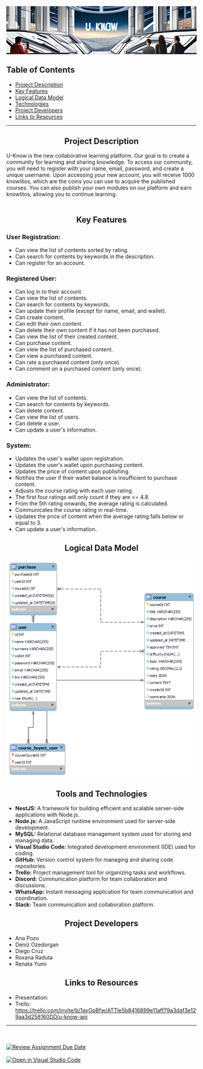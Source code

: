 <img src="assets/uknow.png" align="center">

<h2>Table of Contents</h2>

* [Project Description](#descripcion-del-proyecto)
* [Key Features](#key-features)
* [Logical Data Model](#ddbb-model)
* [Technologies](#tecnologias)
* [Project Developers](#autores)
* [Links to Resources](#links)
---

<h2 align="center" class="descripcion-del-proyecto">Project Description</h2>

U-Know is the new collaborative learning platform. Our goal is to create a community for learning and sharing knowledge. To access our community, you will need to register with your name, email, password, and create a unique username. Upon accessing your new account, you will receive 1000 knowlitos, which are the coins you can use to acquire the published courses. You can also publish your own modules on our platform and earn knowlitos, allowing you to continue learning.<br></br>

<h2 align="center" class="key-features">Key Features</h2>

### <b>User Registration:</b>
* Can view the list of contents sorted by rating.
* Can search for contents by keywords in the description.
* Can register for an account.

### <b>Registered User:</b>
* Can log in to their account.
* Can view the list of contents.
* Can search for contents by keywords.
* Can update their profile (except for name, email, and wallet).
* Can create content.
* Can edit their own content.
* Can delete their own content if it has not been purchased.
* Can view the list of their created content.
* Can purchase content.
* Can view the list of purchased content.
* Can view a purchased content.
* Can rate a purchased content (only once).
* Can comment on a purchased content (only once).

### <b>Administrator:</b>
* Can view the list of contents.
* Can search for contents by keywords.
* Can delete content.
* Can view the list of users.
* Can delete a user.
* Can update a user's information.

### <b>System:</b>
* Updates the user's wallet upon registration.
* Updates the user's wallet upon purchasing content.
* Updates the price of content upon publishing.
* Notifies the user if their wallet balance is insufficient to purchase content.
* Adjusts the course rating with each user rating.
* The first four ratings will only count if they are >= 4.8.
* From the 5th rating onwards, the average rating is calculated.
* Communicates the course rating in real-time.
* Updates the price of content when the average rating falls below or equal to 3.
* Can update a user's information.

<h2 align="center" class="ddbb-model">Logical Data Model</h2>
<p align="center">
<img src="assets/logical%20data%20model.png" align="center">
</p>

<h2 align="center" class="tecnologias">Tools and Technologies</h2>

* <b>NestJS:</b> A framework for building efficient and scalable server-side applications with Node.js.
* <b>Node.js:</b> A JavaScript runtime environment used for server-side development.
* <b>MySQL:</b> Relational database management system used for storing and managing data.
* <b>Visual Studio Code:</b> Integrated development environment (IDE) used for coding.
* <b>GitHub:</b> Version control system for managing and sharing code repositories.
* <b>Trello:</b> Project management tool for organizing tasks and workflows.
* <b>Discord:</b> Communication platform for team collaboration and discussions.
* <b>WhatsApp:</b> Instant messaging application for team communication and coordination.
* <b>Slack:</b> Team communication and collaboration platform.




<h2 align="center" class="autores">Project Developers</h2>

* Ana Pozo
* Deniz Ozedorgan
* Diego Cruz
* Roxana Raduta
* Renata Yumi

<h2 align="center" class="links">Links to Resources</h2>

* Presentation:
* Trello: https://trello.com/invite/b/1ayGpBfw/ATTIe5b8416899e11aff79a3daf3e129aa3d258160DD/u-know-api


---

<br></br>
[![Review Assignment Due Date](https://classroom.github.com/assets/deadline-readme-button-24ddc0f5d75046c5622901739e7c5dd533143b0c8e959d652212380cedb1ea36.svg)](https://classroom.github.com/a/J7rdw0MP)<br></br>
[![Open in Visual Studio Code](https://classroom.github.com/assets/open-in-vscode-718a45dd9cf7e7f842a935f5ebbe5719a5e09af4491e668f4dbf3b35d5cca122.svg)](https://classroom.github.com/online_ide?assignment_repo_id=11333344&assignment_repo_type=AssignmentRepo)

